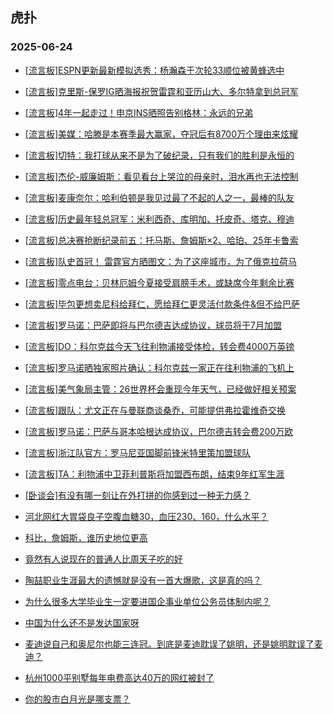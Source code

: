 ## 虎扑 
### 2025-06-24

+ [[流言板]ESPN更新最新模拟选秀：杨瀚森于次轮33顺位被黄蜂选中](https://bbs.hupu.com/633370824.html)

+ [[流言板]克里斯-保罗IG晒海报祝贺雷霆和亚历山大、多尔特拿到总冠军](https://bbs.hupu.com/633370787.html)

+ [[流言板]4年一起走过！申京INS晒照告别格林：永远的兄弟](https://bbs.hupu.com/633372493.html)

+ [[流言板]美媒：哈滕是本赛季最大赢家，夺冠后有8700万个理由来炫耀](https://bbs.hupu.com/633371817.html)

+ [[流言板]切特：我打球从来不是为了破纪录，只有我们的胜利是永恒的](https://bbs.hupu.com/633369567.html)

+ [[流言板]杰伦-威廉姆斯：看见看台上哭泣的母亲时，泪水再也无法控制](https://bbs.hupu.com/633369665.html)

+ [[流言板]麦康奈尔：哈利伯顿是我见过最了不起的人之一，最棒的队友](https://bbs.hupu.com/633370049.html)

+ [[流言板]历史最年轻总冠军：米利西奇、库明加、托皮奇、塔克、穆迪](https://bbs.hupu.com/633369968.html)

+ [[流言板]总决赛抢断纪录前五：托马斯、詹姆斯×2、哈珀、25年卡鲁索](https://bbs.hupu.com/633372303.html)

+ [[流言板]队史首冠！ 雷霆官方晒图文：为了这座城市，为了俄克拉荷马](https://bbs.hupu.com/633370574.html)

+ [[流言板]零点电台：贝林厄姆今夏接受肩膀手术，或缺席今年剩余比赛](https://bbs.hupu.com/633369734.html)

+ [[流言板]毕包更想卖尼科给拜仁，愿给拜仁更灵活付款条件&amp;但不给巴萨](https://bbs.hupu.com/633370072.html)

+ [[流言板]罗马诺：巴萨即将与巴尔德吉达成协议，球员将于7月加盟](https://bbs.hupu.com/633366514.html)

+ [[流言板]DO：科尔克兹今天飞往利物浦接受体检，转会费4000万英镑](https://bbs.hupu.com/633368571.html)

+ [[流言板]罗马诺晒独家照片确认：科尔克兹一家正在往利物浦的飞机上](https://bbs.hupu.com/633371012.html)

+ [[流言板]美气象局主管：26世界杯会重现今年天气，已经做好相关预案](https://bbs.hupu.com/633364315.html)

+ [[流言板]跟队：尤文正在与曼联商谈桑乔，可能提供弗拉霍维奇交换](https://bbs.hupu.com/633367047.html)

+ [[流言板]罗马诺：巴萨与哥本哈根达成协议，巴尔德吉转会费200万欧](https://bbs.hupu.com/633368676.html)

+ [[流言板]浙江队官方：罗马尼亚国脚前锋米特里策加盟球队](https://bbs.hupu.com/633371313.html)

+ [[流言板]TA：利物浦中卫菲利普斯将加盟西布朗，结束9年红军生涯](https://bbs.hupu.com/633370286.html)

+ [[卧谈会]有没有哪一刻让在外打拼的你感到过一种无力感？](https://bbs.hupu.com/633370969.html)

+ [河北网红大胃袋良子空腹血糖30，血压230、160，什么水平？](https://bbs.hupu.com/633370168.html)

+ [科比，詹姆斯，谁历史地位更高](https://bbs.hupu.com/633369109.html)

+ [竟然有人说现在的普通人比周天子吃的好](https://bbs.hupu.com/633370827.html)

+ [陶喆职业生涯最大的遗憾就是没有一首大爆歌，这是真的吗？](https://bbs.hupu.com/633371173.html)

+ [为什么很多大学毕业生一定要进国企事业单位公务员体制内呢？](https://bbs.hupu.com/633369571.html)

+ [中国为什么还不是发达国家呀](https://bbs.hupu.com/633369305.html)

+ [麦迪说自己和奥尼尔也能三连冠。到底是麦迪耽误了姚明，还是姚明耽误了麦迪？](https://bbs.hupu.com/633369992.html)

+ [杭州1000平别墅每年电费高达40万的网红被封了](https://bbs.hupu.com/633369351.html)

+ [你的股市白月光是哪支票？](https://bbs.hupu.com/633370274.html)

